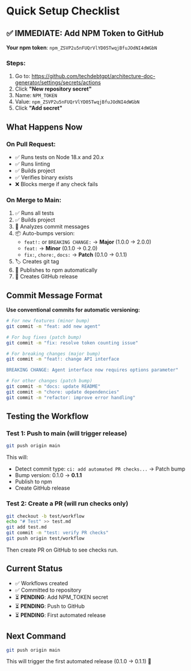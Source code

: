 # Quick Setup Checklist

## ✅ IMMEDIATE: Add NPM Token to GitHub

**Your npm token**: `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`

### Steps:
1. Go to: https://github.com/techdebtgpt/architecture-doc-generator/settings/secrets/actions
2. Click **"New repository secret"**
3. Name: `NPM_TOKEN`
4. Value: `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`
5. Click **"Add secret"**

## What Happens Now

### On Pull Request:
- ✅ Runs tests on Node 18.x and 20.x
- ✅ Runs linting
- ✅ Builds project
- ✅ Verifies binary exists
- ❌ Blocks merge if any check fails

### On Merge to Main:
1. ✅ Runs all tests
2. ✅ Builds project
3. 🔢 Analyzes commit messages
4. 📦 Auto-bumps version:
   - `feat!:` or `BREAKING CHANGE:` → **Major** (1.0.0 → 2.0.0)
   - `feat:` → **Minor** (0.1.0 → 0.2.0)
   - `fix:`, `chore:`, `docs:` → **Patch** (0.1.0 → 0.1.1)
5. 🏷️ Creates git tag
6. 🚀 Publishes to npm automatically
7. 📝 Creates GitHub release

## Commit Message Format

**Use conventional commits for automatic versioning:**

```bash
# For new features (minor bump)
git commit -m "feat: add new agent"

# For bug fixes (patch bump)
git commit -m "fix: resolve token counting issue"

# For breaking changes (major bump)
git commit -m "feat!: change API interface

BREAKING CHANGE: Agent interface now requires options parameter"

# For other changes (patch bump)
git commit -m "docs: update README"
git commit -m "chore: update dependencies"
git commit -m "refactor: improve error handling"
```

## Testing the Workflow

### Test 1: Push to main (will trigger release)
```bash
git push origin main
```

This will:
- Detect commit type: `ci: add automated PR checks...` → Patch bump
- Bump version: 0.1.0 → **0.1.1**
- Publish to npm
- Create GitHub release

### Test 2: Create a PR (will run checks only)
```bash
git checkout -b test/workflow
echo "# Test" >> test.md
git add test.md
git commit -m "test: verify PR checks"
git push origin test/workflow
```

Then create PR on GitHub to see checks run.

## Current Status

- ✅ Workflows created
- ✅ Committed to repository
- ⏳ **PENDING**: Add NPM_TOKEN secret
- ⏳ **PENDING**: Push to GitHub
- ⏳ **PENDING**: First automated release

## Next Command

```bash
git push origin main
```

This will trigger the first automated release (0.1.0 → 0.1.1) 🚀
